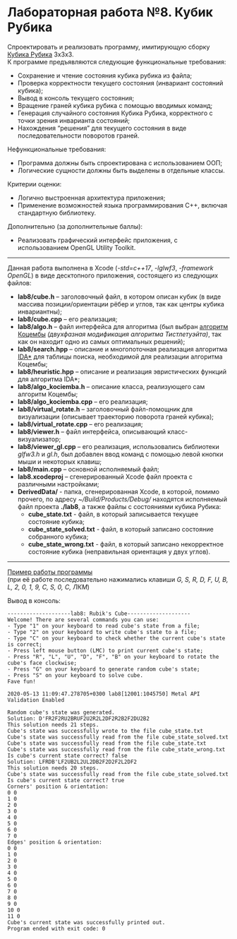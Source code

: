 # Лабораторная работа №8. Кубик Рубика

Спроектировать и реализовать программу, имитирующую сборку [Кубика Рубика](https://ru.wikipedia.org/wiki/Кубик_Рубика) 3x3х3.\
К программе предъявляются следующие функциональные требования:
- Сохранение и чтение состояния кубика рубика из файла;
- Проверка корректности текущего состояния (инвариант состояний кубика);
- Вывод в консоль текущего состояния;
- Вращение граней кубика рубика с помощью вводимых команд;
- Генерация случайного состояния Кубика Рубика, корректного с точки зрения инварианта состояний;
- Нахождения “решения” для текущего состояния в виде последовательности поворотов граней.
 
Нефункциональные требования:
- Программа должны быть спроектирована с использованием ООП;
- Логические сущности должны быть выделены в отдельные классы.
 
Критерии оценки:
- Логично выстроенная архитектура приложения;
- Применение возможностей языка программирования С++, включая стандартную библиотеку.
 
Дополнительно (за дополнительные баллы):
- Реализовать графический интерфейс приложения, с использованием OpenGL Utility Toolkit.

___________________________________________________________________________________________________

Данная работа выполнена в Xcode (*-std=c++17*, *-lglwf3*, *-framework OpenGL*) в виде десктопного приложения, состоящего из следующих файлов:
-	**lab8/cube.h** – заголовочный файл, в котором описан кубик (в виде массива позиции/ориентации рёбер и углов, так как центры кубика инвариантны);
-	**lab8/cube.cpp** – его реализация;
-	**lab8/algo.h** – файл интерфейса для алгоритма (был выбран [алгоритм Коцембы](https://ru.wikipedia.org/wiki/Математика_кубика_Рубика#Двухфазный_алгоритм_Коцембы) *(двухфазная модификация алгоритма Тистлетуэйта)*, так как он находит одно из самых оптимальных решений);
-	**lab8/search.hpp** – описание и многопоточная реализация алгоритма [IDA*](https://ru.wikipedia.org/wiki/Информированный_метод_поиска#IDA*) для таблицы поиска, необходимой для реализации алгоритма Коцембы;
-	**lab8/heuristic.hpp** – описание и реализация эвристических функций для алгоритма IDA*;
-	**lab8/algo_kociemba.h** – описание класса, реализующего сам алгоритм Коцембы;
-	**lab8/algo_kociemba.cpp** – его реализация;
-	**lab8/virtual_rotate.h** – заголовочный файл-помощник для визуализации (описывает траекторию поворота граней кубика);
-	**lab8/virtual_rotate.cpp** – его реализация;
-	**lab8/viewer.h** – файл интерфейса, описывающий класс-визуализатор;
-	**lab8/viewer_gl.cpp** – его реализация, использовались библиотеки *glfw3.h* и *gl.h*, был добавлен ввод команд с помощью левой кнопки мыши и некоторых клавиш;
-	**lab8/main.cpp** – основной исполняемый файл;
- **lab8.xcodeproj** – сгенерированный Xcode файл проекта с различными настройками;
- **DerivedData/** - папка, сгенерированная Xcode, в которой, помимо прочего, по адресу *~/Build/Products/Debug/* находятся исполняемый файл проекта **./lab8**, а также файлы с состояниями кубика Рубика:
  - **cube_state.txt** - файл, в который записывается текущее состояние кубика;
  - **cube_state_solved.txt** - файл, в который записано состояние собранного кубика;
  - **cube_state_wrong.txt** - файл, в который записано некорректное состояние кубика (неправильная ориентация у двух углов).



___________________________________________________________________________________________________

[Пример работы программы](https://drive.google.com/open?id=1PEAdkzWgjfLGxT2xwGjYXt99JOIGFGlt)\
(при её работе последовательно нажимались клавиши *G, S, R, D, F, U, B, L, 2, 0, 1, 9, C, S, 0, C, ЛКМ*)

Вывод в консоль:
```
--------------------lab8: Rubik's Cube--------------------
Welcome! There are several commands you can use:
- Type "1" on your keyboard to read cube's state from a file;
- Type "2" on your keyboard to write cube's state to a file;
- Type "C" on your keyboard to check whether the current cube's state is correct;
- Press left mouse button (LMC) to print current cube's state;
- Press "R", "L", "U", "D", "F", "B" on your keyboard to rotate the cube's face clockwise;
- Press "G" on your keyboard to generate random cube's state;
- Press "S" on your keyboard to solve cube.
Fave fun!

2020-05-13 11:09:47.278705+0300 lab8[12001:1045750] Metal API Validation Enabled

Random cube's state was generated.
Solution: D'FR2F2RU2BRUF2U2R2L2DF2R2B2F2DU2B2
This solution needs 21 steps.
Cube's state was successfully wrote to the file cube_state.txt
Cube's state was successfully read from the file cube_state_solved.txt
Cube's state was successfully read from the file cube_state.txt
Cube's state was successfully read from the file cube_state_wrong.txt
Is cube's current state correct? false
Solution: LFRDB'LF2UB2L2UL2DB2F2D2F2L2DF2
This solution needs 20 steps.
Cube's state was successfully read from the file cube_state_solved.txt
Is cube's current state correct? true
Corners' position & orientation:
0 0
1 0
2 0
3 0
4 0
5 0
6 0
7 0
Edges' position & orientation:
0 0
1 0
2 0
3 0
4 0
5 0
6 0
7 0
8 0
9 0
10 0
11 0
Cube's current state was successfully printed out.
Program ended with exit code: 0
```
